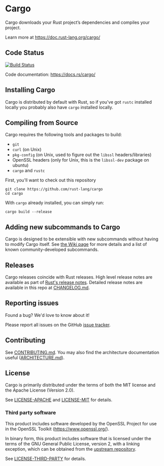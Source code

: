 # Cargo

Cargo downloads your Rust project’s dependencies and compiles your project.

Learn more at https://doc.rust-lang.org/cargo/

## Code Status

[![Build Status](https://dev.azure.com/rust-lang/cargo/_apis/build/status/rust-lang.cargo?branchName=auto-cargo)](https://dev.azure.com/rust-lang/cargo/_build?definitionId=18)

Code documentation: https://docs.rs/cargo/

## Installing Cargo

Cargo is distributed by default with Rust, so if you've got `rustc` installed
locally you probably also have `cargo` installed locally.

## Compiling from Source

Cargo requires the following tools and packages to build:

* `git`
* `curl` (on Unix)
* `pkg-config` (on Unix, used to figure out the `libssl` headers/libraries)
* OpenSSL headers (only for Unix, this is the `libssl-dev` package on ubuntu)
* `cargo` and `rustc`

First, you'll want to check out this repository

```
git clone https://github.com/rust-lang/cargo
cd cargo
```

With `cargo` already installed, you can simply run:

```
cargo build --release
```

## Adding new subcommands to Cargo

Cargo is designed to be extensible with new subcommands without having to modify
Cargo itself. See [the Wiki page][third-party-subcommands] for more details and
a list of known community-developed subcommands.

[third-party-subcommands]: https://github.com/rust-lang/cargo/wiki/Third-party-cargo-subcommands


## Releases

Cargo releases coincide with Rust releases.
High level release notes are available as part of [Rust's release notes][rel].
Detailed release notes are available in this repo at [CHANGELOG.md].

[rel]: https://github.com/rust-lang/rust/blob/master/RELEASES.md
[CHANGELOG.md]: CHANGELOG.md

## Reporting issues

Found a bug? We'd love to know about it!

Please report all issues on the GitHub [issue tracker][issues].

[issues]: https://github.com/rust-lang/cargo/issues

## Contributing

See [CONTRIBUTING.md](CONTRIBUTING.md). You may also find the architecture
documentation useful ([ARCHITECTURE.md](ARCHITECTURE.md)).

## License

Cargo is primarily distributed under the terms of both the MIT license
and the Apache License (Version 2.0).

See [LICENSE-APACHE](LICENSE-APACHE) and [LICENSE-MIT](LICENSE-MIT) for details.

### Third party software

This product includes software developed by the OpenSSL Project
for use in the OpenSSL Toolkit (https://www.openssl.org/).

In binary form, this product includes software that is licensed under the
terms of the GNU General Public License, version 2, with a linking exception,
which can be obtained from the [upstream repository][1].

See [LICENSE-THIRD-PARTY](LICENSE-THIRD-PARTY) for details.

[1]: https://github.com/libgit2/libgit2

